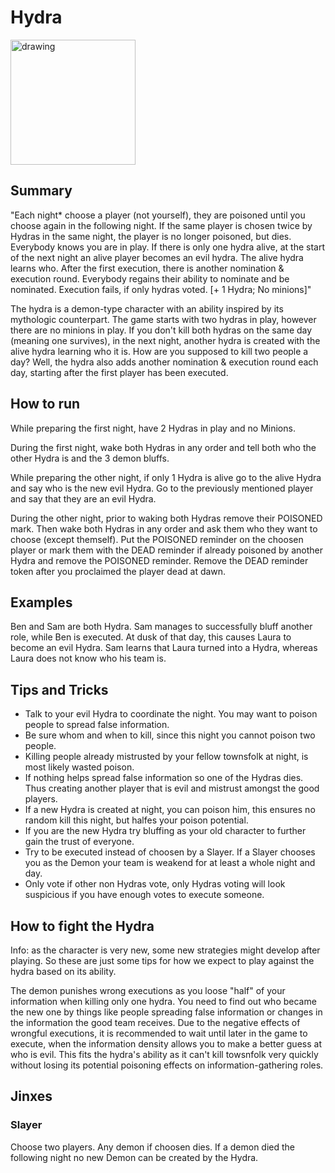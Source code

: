 # Hydra

<img src="https://github.com/yoyosource/BOTC-HomeBrew/assets/171445109/7f5f1376-d426-451b-ae6e-0a9b4b5d0320" alt="drawing" width="200"/>

## Summary
"Each night* choose a player (not yourself), they are poisoned until you choose again in the following night. If the same player is chosen twice by Hydras in the same night, the player is no longer poisoned, but dies. Everybody knows you are in play.  If there is only one hydra alive, at the start of the next night an alive player becomes an evil hydra. The alive hydra learns who. After the first execution, there is another nomination & execution round. Everybody regains their ability to nominate and be nominated. Execution fails, if only hydras voted. [+ 1 Hydra; No minions]"

The hydra is a demon-type character with an ability inspired by its mythologic counterpart.
The game starts with two hydras in play, however there are no minions in play.
If you don't kill both hydras on the same day (meaning one survives), in the next night, another hydra is created with the alive hydra learning who it is.
How are you supposed to kill two people a day? Well, the hydra also adds another nomination & execution round each day, starting after the first player has been executed.

## How to run

While preparing the first night, have 2 Hydras in play and no Minions.

During the first night, wake both Hydras in any order and tell both who the other Hydra is and the 3 demon bluffs.

While preparing the other night, if only 1 Hydra is alive go to the alive Hydra and say who is the new evil Hydra. Go to the previously mentioned player and say that they are an evil Hydra.

During the other night, prior to waking both Hydras remove their POISONED mark. Then wake both Hydras in any order and ask them who they want to choose (except themself). Put the POISONED reminder on the choosen player or mark them with the DEAD reminder if already poisoned by another Hydra and remove the POISONED reminder. Remove the DEAD reminder token after you proclaimed the player dead at dawn.

## Examples

Ben and Sam are both Hydra. Sam manages to successfully bluff another role, while Ben is executed. At dusk of that day, this causes Laura to become an evil Hydra. Sam learns that Laura turned into a Hydra, whereas Laura does not know who his team is.

## Tips and Tricks

- Talk to your evil Hydra to coordinate the night. You may want to poison people to spread false information.
- Be sure whom and when to kill, since this night you cannot poison two people.
- Killing people already mistrusted by your fellow townsfolk at night, is most likely wasted poison.
- If nothing helps spread false information so one of the Hydras dies. Thus creating another player that is evil and mistrust amongst the good players.
- If a new Hydra is created at night, you can poison him, this ensures no random kill this night, but halfes your poison potential.
- If you are the new Hydra try bluffing as your old character to further gain the trust of everyone.
- Try to be executed instead of choosen by a Slayer. If a Slayer chooses you as the Demon your team is weakend for at least a whole night and day.
- Only vote if other non Hydras vote, only Hydras voting will look suspicious if you have enough votes to execute someone.

## How to fight the Hydra

Info: as the character is very new, some new strategies might develop after playing. So these are just some tips for how we expect to play against the hydra based on its ability.

The demon punishes wrong executions as you loose "half" of your information when killing only one hydra. You need to find out who became the new one by things like people spreading false information or changes in the information the good team receives. Due to the negative effects of wrongful executions, it is recommended to wait until later in the game to execute, when the information density allows you to make a better guess at who is evil. This fits the hydra's ability as it can't kill towsnfolk very quickly without losing its potential poisoning effects on information-gathering roles.

## Jinxes
### Slayer
Choose two players. Any demon if choosen dies. If a demon died the following night no new Demon can be created by the Hydra.
